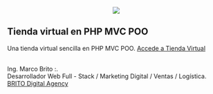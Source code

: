 <p align="center"><img src="http://brito.com.ve/hv/images/pic.png"></p>


## Tienda virtual en PHP MVC POO

Una tienda virtual sencilla en PHP MVC POO. [Accede a Tienda Virtual](http://brito.com.ve/laravel/public/)

<br/>
Ing. Marco Brito :.<br/>
Desarrollador Web Full - Stack / Marketing Digital / Ventas / Logística.<br/>
<a href="http://brito.com.ve">BRITO Digital Agency</a>


